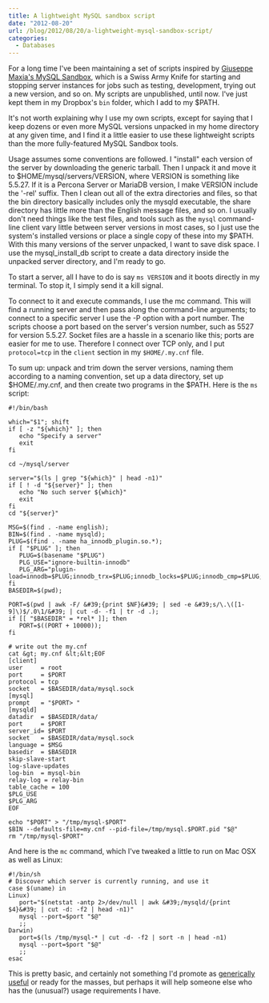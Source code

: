 ```yaml
---
title: A lightweight MySQL sandbox script
date: "2012-08-20"
url: /blog/2012/08/20/a-lightweight-mysql-sandbox-script/
categories:
  - Databases
---
```

For a long time I've been maintaining a set of scripts inspired by [Giuseppe Maxia's MySQL Sandbox](http://mysqlsandbox.net/), which is a Swiss Army Knife for starting and stopping server instances for jobs such as testing, development, trying out a new version, and so on. My scripts are unpublished, until now. I've just kept them in my Dropbox's `bin` folder, which I add to my $PATH.

It's not worth explaining why I use my own scripts, except for saying that I keep dozens or even more MySQL versions unpacked in my home directory at any given time, and I find it a little easier to use these lightweight scripts than the more fully-featured MySQL Sandbox tools.

Usage assumes some conventions are followed. I "install" each version of the server by downloading the generic tarball. Then I unpack it and move it to $HOME/mysql/servers/VERSION, where VERSION is something like 5.5.27. If it is a Percona Server or MariaDB version, I make VERSION include the '-rel' suffix. Then I clean out all of the extra directories and files, so that the bin directory basically includes only the mysqld executable, the share directory has little more than the English message files, and so on. I usually don't need things like the test files, and tools such as the `mysql` command-line client vary little between server versions in most cases, so I just use the system's installed versions or place a single copy of these into my $PATH. With this many versions of the server unpacked, I want to save disk space. I use the mysql\_install\_db script to create a data directory inside the unpacked server directory, and I'm ready to go.

To start a server, all I have to do is say `ms VERSION` and it boots directly in my terminal. To stop it, I simply send it a kill signal.

To connect to it and execute commands, I use the mc command. This will find a running server and then pass along the command-line arguments; to connect to a specific server I use the -P option with a port number. The scripts choose a port based on the server's version number, such as 5527 for version 5.5.27. Socket files are a hassle in a scenario like this; ports are easier for me to use. Therefore I connect over TCP only, and I put `protocol=tcp` in the `client` section in my `$HOME/.my.cnf` file.

To sum up: unpack and trim down the server versions, naming them according to a naming convention, set up a data directory, set up $HOME/.my.cnf, and then create two programs in the $PATH. Here is the `ms` script:

```
#!/bin/bash

which="$1"; shift
if [ -z "${which}" ]; then
   echo "Specify a server"
   exit
fi

cd ~/mysql/server

server="$(ls | grep "${which}" | head -n1)"
if [ ! -d "${server}" ]; then
   echo "No such server ${which}"
   exit
fi
cd "${server}"

MSG=$(find . -name english);
BIN=$(find . -name mysqld);
PLUG=$(find . -name ha_innodb_plugin.so.*);
if [ "$PLUG" ]; then
   PLUG=$(basename "$PLUG")
   PLG_USE="ignore-builtin-innodb"
   PLG_ARG="plugin-load=innodb=$PLUG;innodb_trx=$PLUG;innodb_locks=$PLUG;innodb_cmp=$PLUG;innodb_cmp_reset=$PLUG;innodb_cmpmem=$PLUG;innodb_cmpmem_reset=$PLUG"
fi
BASEDIR=$(pwd);

PORT=$(pwd | awk -F/ &#39;{print $NF}&#39; | sed -e &#39;s/\.\([1-9]\)$/.0\1/&#39; | cut -d- -f1 | tr -d .);
if [[ "$BASEDIR" = *rel* ]]; then
   PORT=$((PORT + 10000));
fi

# write out the my.cnf
cat &gt; my.cnf &lt;&lt;EOF
[client]
user     = root
port     = $PORT
protocol = tcp
socket   = $BASEDIR/data/mysql.sock
[mysql]
prompt   = "$PORT> "
[mysqld]
datadir  = $BASEDIR/data/
port     = $PORT
server_id= $PORT
socket   = $BASEDIR/data/mysql.sock
language = $MSG
basedir  = $BASEDIR
skip-slave-start
log-slave-updates
log-bin  = mysql-bin
relay-log = relay-bin
table_cache = 100
$PLG_USE
$PLG_ARG
EOF

echo "$PORT" > "/tmp/mysql-$PORT"
$BIN --defaults-file=my.cnf --pid-file=/tmp/mysql.$PORT.pid "$@"
rm "/tmp/mysql-$PORT"
```

And here is the `mc` command, which I've tweaked a little to run on Mac OSX as well as Linux:

```
#!/bin/sh
# Discover which server is currently running, and use it
case $(uname) in
Linux)
   port="$(netstat -antp 2>/dev/null | awk &#39;/mysqld/{print $4}&#39; | cut -d: -f2 | head -n1)"
   mysql --port=$port "$@"
   ;;
Darwin)
   port=$(ls /tmp/mysql-* | cut -d- -f2 | sort -n | head -n1)
   mysql --port=$port "$@"
   ;;
esac
```

This is pretty basic, and certainly not something I'd promote as [generically useful](/blog/2012/04/24/the-mysql-init-script-mess/) or ready for the masses, but perhaps it will help someone else who has the (unusual?) usage requirements I have.


